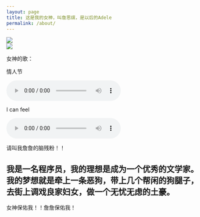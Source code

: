 ```yaml
---
layout: page
title: 这是我的女神，叫詹思祺，是以后的Adele
permalink: /about/
---
```

<image src="/images/zsq1.jpg">
<br>
<image src="/images/girl.jpg">
<br>
<p>女神的歌：</p>
<p>情人节</p>
<audio src="/images/lover.mp3" controls="controls">
Your browser does not support the audio tag.
</audio>
<p>I can feel</p>
<audio src="/images/feel.mp3" controls="controls">
Your browser does not support the audio tag.
</audio>
<p>请叫我詹詹的脑残粉！！</p>
<h2>我是一名程序员，我的理想是成为一个优秀的文学家。我的梦想就是牵上一条恶狗，带上几个帮闲的狗腿子，去街上调戏良家妇女，做一个无忧无虑的土豪。</h2>
<p>女神保佑我！！詹詹保佑我！</p>

